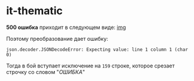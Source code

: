 # it-thematic

**500 ошибка** приходит в следующем виде: 
[img](https://image.prntscr.com/image/PPcnRWzfRReB4S5pQOTkNA.png)

 Поэтому преобразование дает ошибку:

`json.decoder.JSONDecodeError: Expecting value: line 1 column 1 (char 0)`

 Тогда в бой вступает исключение на `159` строке, которое срезает строчку со словом "_ОШИБКА_"
 
